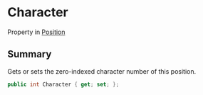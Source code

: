 # Character

Property in [Position](./)

## Summary

Gets or sets the zero-indexed character number of this position.

```csharp
public int Character { get; set; };
```

